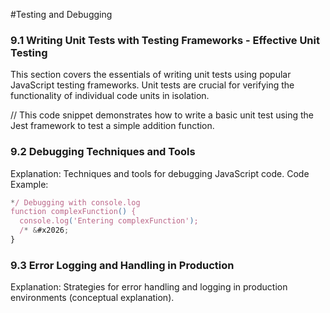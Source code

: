 #Testing and Debugging



### 9.1 Writing Unit Tests with Testing Frameworks - Effective Unit Testing

This section covers the essentials of writing unit tests using popular JavaScript testing frameworks. Unit tests are crucial for verifying the functionality of individual code units in isolation.


// This code snippet demonstrates how to write a basic unit test using the Jest framework to test a simple addition function.

### 9.2 Debugging Techniques and Tools

Explanation: Techniques and tools for debugging JavaScript code.
Code Example:
```js copyjavascript
*/ Debugging with console.log
function complexFunction() {
  console.log('Entering complexFunction');
  /* &#x2026;
}
```



### 9.3 Error Logging and Handling in Production

Explanation: Strategies for error handling and logging in production environments (conceptual explanation).

